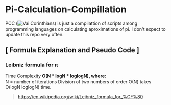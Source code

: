 # Pi-Calculation-Compillation
PCC (![Vai Corinthians](https://www.youtube.com/watch?v=o5B3LU5AZTg)) is just a compilattion of scripts among programming languages on calculating aproximations of pi. I don't expect to update this repo very often.

## [ Formula Explanation and Pseudo Code ]
### Leibniz formula for π

Time Complexity **O(N * logN * loglogN), where:** <br>
        N = number of iterations
        Division of two numbers of order O(N) takes O(logN loglogN) time.
 
> https://en.wikipedia.org/wiki/Leibniz_formula_for_%CF%80

